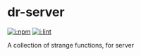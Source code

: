 # dr-server

[![i:npm]][l:npm]
[![i:lint]][l:lint]

A collection of strange functions, for server

[i:npm]: https://img.shields.io/npm/v/dr-server.svg
[l:npm]: https://www.npmjs.com/package/dr-server
[i:lint]: https://img.shields.io/badge/code_style-standard-yellow.svg
[l:lint]: https://standardjs.com
